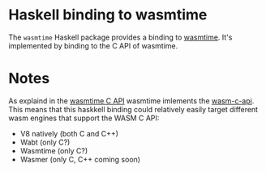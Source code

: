 Haskell binding to wasmtime
===========================

The `wasmtime` Haskell package provides a binding to
[wasmtime](https://wasmtime.dev/). It's implemented by binding to the C API of
wasmtime.

Notes
=====

As explaind in the [wasmtime C API](https://docs.wasmtime.dev/c-api/index.html)
wasmtime imlements the [wasm-c-api](https://github.com/WebAssembly/wasm-c-api).
This means that this haskkell binding could relatively easily target different
wasm engines that support the WASM C API:

* V8 natively (both C and C++)
* Wabt (only C?)
* Wasmtime (only C?)
* Wasmer (only C, C++ coming soon)
